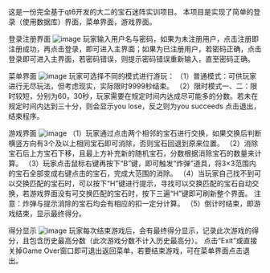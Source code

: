 这是一份完全基于qt6开发的大二的宝石迷阵实训项目。
本项目是实现了简单的登录（使用数据库）界面，菜单界面，游戏界面。

登录注册界面
![image](https://github.com/user-attachments/assets/133f989c-8ed8-48e6-8105-b5c162ce7cb9)
玩家输入用户名与密码，如果为未注册用户，点击注册即注册成功，再点击登录，即可进入主界面；如果为已注册用户，若密码正确，点击登录即可进入主界面，若密码错误，则提示密码错误重新输入，直至密码正确。

菜单界面
![image](https://github.com/user-attachments/assets/2cfe915c-11f0-415a-9494-bb8eb4156308)
玩家可选择不同的模式进行游玩：
（1）普通模式：可供玩家进行无尽玩法，但考虑现实，实际限时9999秒结束。
（2）限时模式一、二：限时较短，分别为60，30秒，玩家需要在规定时间内达成尽可能多的分数。若未在规定时间内达到三十分，则会显示you lose，反之则为you succeeds
点击退出，结束程序。

游戏界面
![image](https://github.com/user-attachments/assets/5632b2da-5c86-4815-85fb-a9d837d02c85)
（1）玩家通过点击两个相邻的宝石进行交换，如果交换后判断横竖方向有3个及以上相同宝石即可消除，否则宝石回退到原来位置。
（2）消除宝石后上方宝石下移，且最上方补充新的随机宝石，分数根据消除宝石的数量来计算。
（3）玩家点击鼠标右键再按下“B”键，即可触发“炸弹”道具，将3×3范围内的宝石全部变成右键点击的宝石，完成大范围的消除。
（4）当玩家自己找不到可以交换匹配的宝石时，可以按下“H”键进行提示，寻找可以交换匹配的宝石自动交换，若游戏界面没有可交换匹配的宝石时，按下三遍“H”键即可刷新整个界面。
注意：炸弹与提示消除的宝石均会有相应的扣一定分计算。
（5）倒计时结束，即游戏结束，显示最终得分。
 
 得分显示
 ![image](https://github.com/user-attachments/assets/6faa6f98-d676-4395-a065-84241694d517)
玩家每次结束游戏后，会有最终得分显示，记录此次游戏的得分，且包含历史最高分数（此次游戏分数不计入历史最高分）。
点击“Exit”或直接关掉Game Over窗口即可退出返回菜单，若要结束游戏，可在菜单界面点击退出。
